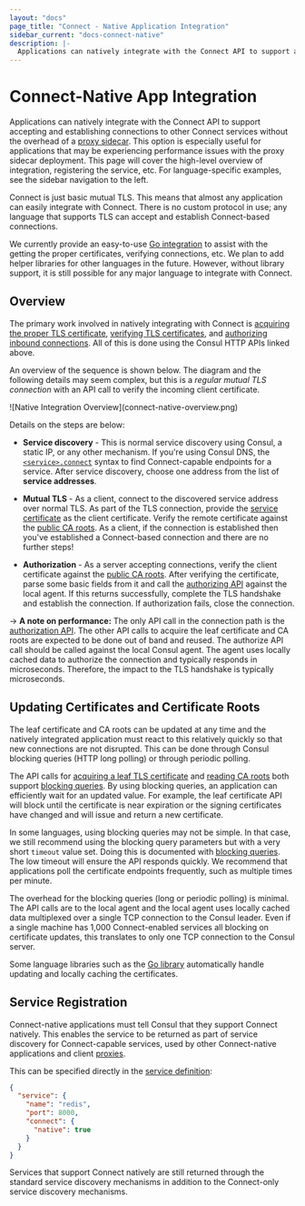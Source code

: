 ```yaml
---
layout: "docs"
page_title: "Connect - Native Application Integration"
sidebar_current: "docs-connect-native"
description: |-
  Applications can natively integrate with the Connect API to support accepting and establishing connections to other Connect services without the overhead of a proxy sidecar.
---
```


# Connect-Native App Integration

Applications can natively integrate with the Connect API to support
accepting and establishing connections to other Connect services without
the overhead of a [proxy sidecar](/docs/connect/proxies.html). This option 
is especially useful for applications that may be experiencing performance issues 
with the proxy sidecar deployment. This page will cover the high-level overview 
of integration, registering the service, etc. For language-specific examples, 
see the sidebar navigation to the left.

Connect is just basic mutual TLS. This means that almost any application
can easily integrate with Connect. There is no custom protocol in use;
any language that supports TLS can accept and establish Connect-based
connections.

We currently provide an easy-to-use [Go integration](/docs/connect/native/go.html)
to assist with the getting the proper certificates, verifying connections,
etc. We plan to add helper libraries for other languages in the future.
However, without library support, it is still possible for any major language
to integrate with Connect.

## Overview

The primary work involved in natively integrating with Connect is
[acquiring the proper TLS certificate](/api/agent/connect.html#service-leaf-certificate),
[verifying TLS certificates](/api/agent/connect.html#certificate-authority-ca-roots),
and [authorizing inbound connections](/api/agent/connect.html#authorize).
All of this is done using the Consul HTTP APIs linked above.

An overview of the sequence is shown below. The diagram and the following
details may seem complex, but this is a _regular mutual TLS connection_ with
an API call to verify the incoming client certificate.

<div class="center">
![Native Integration Overview](connect-native-overview.png)
</div>

Details on the steps are below:

  * **Service discovery** - This is normal service discovery using Consul,
    a static IP, or any other mechanism. If you're using Consul DNS, the
    [`<service>.connect`](/docs/agent/dns.html#connect-capable-service-lookups)
    syntax to find Connect-capable endpoints for a service. After service
    discovery, choose one address from the list of **service addresses**.

  * **Mutual TLS** - As a client, connect to the discovered service address
    over normal TLS. As part of the TLS connection, provide the
    [service certificate](/api/agent/connect.html#service-leaf-certificate)
    as the client certificate. Verify the remote certificate against the
    [public CA roots](/api/agent/connect.html#certificate-authority-ca-roots).
    As a client, if the connection is established then you've established
    a Connect-based connection and there are no further steps!

  * **Authorization** - As a server accepting connections, verify the client
    certificate against the
    [public CA roots](/api/agent/connect.html#certificate-authority-ca-roots).
    After verifying the certificate, parse some basic fields from it and call
    the [authorizing API](/api/agent/connect.html#authorize) against the local
    agent. If this returns successfully, complete the TLS handshake and establish
    the connection. If authorization fails, close the connection.

-> **A note on performance:** The only API call in the connection path is
the [authorization API](/api/agent/connect.html#authorize). The other API
calls to acquire the leaf certificate and CA roots are expected to be done
out of band and reused. The authorize API call should be called against the
local Consul agent. The agent uses locally cached
data to authorize the connection and typically responds in microseconds.
Therefore, the impact to the TLS handshake is typically microseconds.

## Updating Certificates and Certificate Roots

The leaf certificate and CA roots can be updated at any time and the
natively integrated application must react to this relatively quickly
so that new connections are not disrupted. This can be done through
Consul blocking queries (HTTP long polling) or through periodic polling.

The API calls for
[acquiring a leaf TLS certificate](/api/agent/connect.html#service-leaf-certificate)
and [reading CA roots](/api/agent/connect.html#certificate-authority-ca-roots)
both support
[blocking queries](/api/features/blocking.html). By using blocking
queries, an application can efficiently wait for an updated value. For example,
the leaf certificate API will block until the certificate is near expiration
or the signing certificates have changed and will issue and return a new
certificate.

In some languages, using blocking queries may not be simple. In that case,
we still recommend using the blocking query parameters but with a very short
`timeout` value set. Doing this is documented with
[blocking queries](/api/features/blocking.html). The low timeout will
ensure the API responds quickly. We recommend that applications poll the
certificate endpoints frequently, such as multiple times per minute.

The overhead for the blocking queries (long or periodic polling) is minimal.
The API calls are to the local agent and the local agent uses locally
cached data multiplexed over a single TCP connection to the Consul leader.
Even if a single machine has 1,000 Connect-enabled services all blocking
on certificate updates, this translates to only one TCP connection to the
Consul server.

Some language libraries such as the
[Go library](/docs/connect/native/go.html) automatically handle updating
and locally caching the certificates.

## Service Registration

Connect-native applications must tell Consul that they support Connect
natively. This enables the service to be returned as part of service
discovery for Connect-capable services, used by other Connect-native applications
and client [proxies](/docs/connect/proxies.html).

This can be specified directly in the [service definition](/docs/agent/services.html):

```json
{
  "service": {
    "name": "redis",
    "port": 8000,
    "connect": {
      "native": true
    }
  }
}
```

Services that support Connect natively are still returned through the standard
service discovery mechanisms in addition to the Connect-only service discovery
mechanisms.
